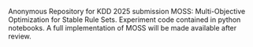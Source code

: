 Anonymous Repository for KDD 2025 submission MOSS: Multi-Objective Optimization for Stable Rule Sets. Experiment code contained in python notebooks. A full implementation of MOSS will be made available after review.
